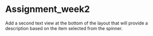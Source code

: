 # Assignment_week2
Add a second text view at the bottom of the layout that will provide a description based on the item selected from the spinner.
